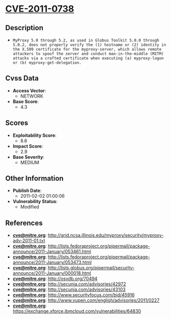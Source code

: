 
# [CVE-2011-0738](https://cve.mitre.org/cgi-bin/cvename.cgi?name=CVE-2011-0738)

## Description

- `MyProxy 5.0 through 5.2, as used in Globus Toolkit 5.0.0 through 5.0.2, does not properly verify the (1) hostname or (2) identity in the X.509 certificate for the myproxy-server, which allows remote attackers to spoof the server and conduct man-in-the-middle (MITM) attacks via a crafted certificate when executing (a) myproxy-logon or (b) myproxy-get-delegation.`

## Cvss Data

- **Access Vector**:
  - NETWORK
- **Base Score**:
  - 4.3

## Scores

- **Exploitability Score**:
  - 8.6
- **Impact Score**:
  - 2.9
- **Base Severity**:
  - MEDIUM

## Other Information

- **Publish Date**:
  - 2011-02-02 01:00:06
- **Vulnerability Status**:
  - Modified

## References

- **cve@mitre.org**: http://grid.ncsa.illinois.edu/myproxy/security/myproxy-adv-2011-01.txt
- **cve@mitre.org**: http://lists.fedoraproject.org/pipermail/package-announce/2011-January/053461.html
- **cve@mitre.org**: http://lists.fedoraproject.org/pipermail/package-announce/2011-January/053473.html
- **cve@mitre.org**: http://lists.globus.org/pipermail/security-announce/2011-January/000018.html
- **cve@mitre.org**: http://osvdb.org/70494
- **cve@mitre.org**: http://secunia.com/advisories/42972
- **cve@mitre.org**: http://secunia.com/advisories/43103
- **cve@mitre.org**: http://www.securityfocus.com/bid/45916
- **cve@mitre.org**: http://www.vupen.com/english/advisories/2011/0227
- **cve@mitre.org**: https://exchange.xforce.ibmcloud.com/vulnerabilities/64830
